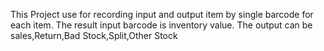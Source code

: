 This Project use for recording input and output item by single barcode for each item.
The result input barcode is inventory value.
The output can be sales,Return,Bad Stock,Split,Other Stock
